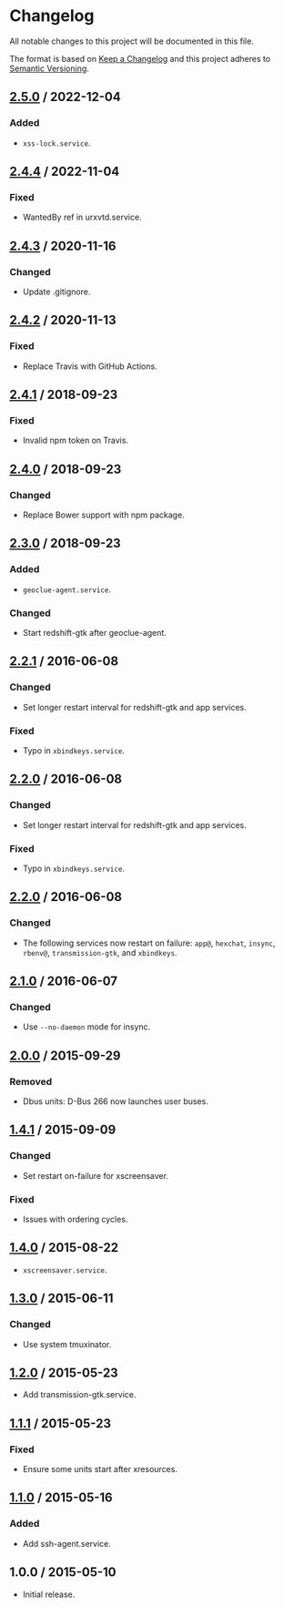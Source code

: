 # Changelog

All notable changes to this project will be documented in this file.

The format is based on [Keep a Changelog](https://keepachangelog.com/)
and this project adheres to [Semantic Versioning](https://semver.org/).

## [2.5.0] / 2022-12-04

### Added

- `xss-lock.service`.

## [2.4.4] / 2022-11-04

### Fixed

- WantedBy ref in urxvtd.service.

## [2.4.3] / 2020-11-16

### Changed

- Update .gitignore.

## [2.4.2] / 2020-11-13

### Fixed

- Replace Travis with GitHub Actions.

## [2.4.1] / 2018-09-23

### Fixed

- Invalid npm token on Travis.

## [2.4.0] / 2018-09-23

### Changed

- Replace Bower support with npm package.

## [2.3.0] / 2018-09-23

### Added

- `geoclue-agent.service`.

### Changed

- Start redshift-gtk after geoclue-agent.

## [2.2.1] / 2016-06-08

### Changed

- Set longer restart interval for redshift-gtk and app services.

### Fixed

- Typo in `xbindkeys.service`.

## [2.2.0] / 2016-06-08

### Changed

- Set longer restart interval for redshift-gtk and app services.

### Fixed

- Typo in `xbindkeys.service`.

## [2.2.0] / 2016-06-08

### Changed

- The following services now restart on failure:
  `app@`, `hexchat`, `insync`, `rbenv@`, `transmission-gtk`, and `xbindkeys`.

## [2.1.0] / 2016-06-07

### Changed

- Use `--no-daemon` mode for insync.

## [2.0.0] / 2015-09-29

### Removed

- Dbus units: D-Bus 266 now launches user buses.

## [1.4.1] / 2015-09-09

### Changed

- Set restart on-failure for xscreensaver.

### Fixed

- Issues with ordering cycles.

## [1.4.0] / 2015-08-22

- `xscreensaver.service`.

## [1.3.0] / 2015-06-11

### Changed

- Use system tmuxinator.

## [1.2.0] / 2015-05-23

- Add transmission-gtk.service.

## [1.1.1] / 2015-05-23

### Fixed

- Ensure some units start after xresources.

## [1.1.0] / 2015-05-16

### Added

- Add ssh-agent.service.

## 1.0.0 / 2015-05-10

- Initial release.

[Unreleased]: https://github.com/rxrc/systemd-user-units/compare/v2.5.0...HEAD
[2.5.0]: https://github.com/rxrc/systemd-user-units/compare/v2.4.4...v2.5.0
[2.4.4]: https://github.com/rxrc/systemd-user-units/compare/v2.4.3...v2.4.4
[2.4.3]: https://github.com/rxrc/systemd-user-units/compare/v2.4.2...v2.4.3
[2.4.2]: https://github.com/rxrc/systemd-user-units/compare/v2.4.1...v2.4.2
[2.4.1]: https://github.com/rxrc/systemd-user-units/compare/v2.4.0...v2.4.1
[2.4.0]: https://github.com/rxrc/systemd-user-units/compare/v2.3.0...v2.4.0
[2.3.0]: https://github.com/rxrc/systemd-user-units/compare/v2.2.1...v2.3.0
[2.2.1]: https://github.com/rxrc/systemd-user-units/compare/v2.2.0...v2.2.1
[2.2.0]: https://github.com/rxrc/systemd-user-units/compare/v2.1.0...v2.2.0
[2.1.0]: https://github.com/rxrc/systemd-user-units/compare/v2.0.0...v2.1.0
[2.0.0]: https://github.com/rxrc/systemd-user-units/compare/v1.4.1...v2.0.0
[1.4.1]: https://github.com/rxrc/systemd-user-units/compare/v1.4.0...v1.4.1
[1.4.0]: https://github.com/rxrc/systemd-user-units/compare/v1.3.0...v1.4.0
[1.3.0]: https://github.com/rxrc/systemd-user-units/compare/v1.2.0...v1.3.0
[1.2.0]: https://github.com/rxrc/systemd-user-units/compare/v1.1.1...v1.2.0
[1.1.1]: https://github.com/rxrc/systemd-user-units/compare/v1.1.0...v1.1.1
[1.1.0]: https://github.com/rxrc/systemd-user-units/compare/v1.0.0...v1.1.0
